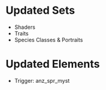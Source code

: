 # Updated Sets
* Shaders
* Traits
* Species Classes & Portraits

# Updated Elements
* Trigger: anz_spr_myst